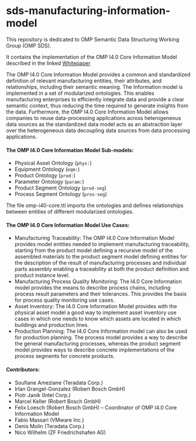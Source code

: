 # sds-manufacturing-information-model
This repository is dedicated to OMP Semantic Data Structuring Working Group (OMP SDS).

It contains the implementation of the OMP I4.0 Core Information Model described in the linked [Whitepaper](https://open-manufacturing.org/wp-content/uploads/sites/101/2022/05/OMP-SDS-Whitepaper_I4.0_Core_Information_Model.pdf)

The OMP I4.0 Core Information Model provides a common and standardized definition of relevant manufacturing entities, their attributes, and relationships, including their semantic meaning. The Information model is implemented in a set of modularized ontologies. This enables manufacturing enterprises to efficiently integrate data and provide a clear semantic context, thus reducing the time required to generate insights from the data. Furthermore, the OMP I4.0 Core Information Model allows companies to reuse data-processing applications across heterogeneous data sources as the standardized data model acts as an abstraction layer over the heterogeneous data decoupling data sources from data processing applications.

#### The OMP I4.0 Core Information Model Sub-models:
- Physical Asset Ontology (`phys:`)
- Equipment Ontology (`eqm:`)
- Product Ontology (`prod:`)
- Parameter Ontology (`param:`)
- Product Segment Ontology (`prod-seg`)
- Process Segment Ontology (`pros-seg`) 

The file omp-i40-core.ttl imports the ontologies and defines relationships between entities of different modularized ontologies.

#### The OMP I4.0 Core Information Model Use Cases: 
- Manufacturing Traceability: The OMP I4.0 Core Information
Model provides model entities needed to implement manufacturing traceability, starting from
the product model defining a recursive model of the assembled materials to the product
segment model defining entities for the description of the result of manufacturing processes and
individual parts assembly enabling a traceability at both the product definition and product instance level. 
- Manufacturing Process Quality Monitoring: The I4.0 Core Information model provides the means to describe process chains, including process
result parameters and their tolerances. This provides the basis for process quality monitoring use
cases.
- Asset Inventory: The I4.0 Core Information Model provides with the physical asset model a good way to implement
asset inventory use cases in which one needs to know which assets are located in which buildings and
production lines. 
- Production Planning: The I4.0 Core Information model can also be used for production planning. The process model provides a way to describe the general manufacturing processes, whereas the product segment model provides
ways to describe concrete implementations of the process segments for concrete products.

#### Contributors:
- Soufiane Ameziane (Teradata Corp.)
- Irlan Grangel-Gonzalez (Robert Bosch GmbH)
- Piotr Janik (Intel Corp.)
- Marcel Keller (Robert Bosch GmbH)
- Felix Loesch (Robert Bosch GmbH) – Coordinator of OMP I4.0 Core Information Model
- Fabio Massari (VMware Inc.)
- Denis Molin (Teradata Corp.)
- Nico Wilhelm (ZF Friedrichshafen AG)